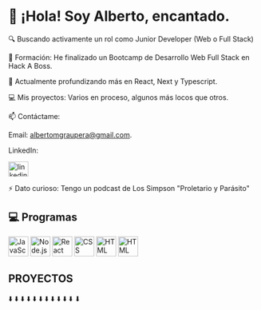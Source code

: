 <h1 aling="center">👋 ¡Hola! Soy Alberto, encantado. </h1>

🔍 Buscando activamente un rol como Junior Developer (Web o Full Stack)

🏫 Formación: He finalizado un Bootcamp de Desarrollo Web Full Stack en Hack A Boss.

🌱 Actualmente profundizando más en React, Next y Typescript.

💻 Mis proyectos: Varios en proceso, algunos más locos que otros. 

📫 Contáctame:

Email: albertomgraupera@gmail.com.

LinkedIn:

<a href="https://www.linkedin.com/in/alberto-martinez-de-la-casa-graupera/" target="_blank">
  <img align="center" src="https://raw.githubusercontent.com/rahuldkjain/github-profile-readme-generator/master/src/images/icons/Social/linked-in-alt.svg" alt="linkedin-beto" height="30" width="40" />
</a>

⚡ Dato curioso: Tengo un podcast de Los Simpson "Proletario y Parásito"

## 💻 Programas
<p aling="center" >
  
<img src="https://github.com/user-attachments/assets/b7a2081f-b9ec-446d-b601-6a89932443ae" width="40" height="40" alt="JavaScript" />
<img src="https://github.com/user-attachments/assets/ad8ee40e-d4ce-4266-818b-ecbbea4f6777" width="40" height="40" alt="Node.js" />
<img src="https://upload.wikimedia.org/wikipedia/commons/a/a7/React-icon.svg" width="40" height="auto" alt="React" />
<img src="https://upload.wikimedia.org/wikipedia/commons/thumb/d/d5/CSS3_logo_and_wordmark.svg/1815px-CSS3_logo_and_wordmark.svg.png" width="40" height="40" alt="CSS" />
<img src="https://upload.wikimedia.org/wikipedia/commons/thumb/6/61/HTML5_logo_and_wordmark.svg/2560px-HTML5_logo_and_wordmark.svg.png" width="40" height="40" alt="HTML" />
<img src="https://w7.pngwing.com/pngs/170/924/png-transparent-microsoft-sql-server-microsoft-azure-sql-database-microsoft-text-logo-microsoft-azure-thumbnail.png" width="40" height="40" alt="HTML" />
</p>

## PROYECTOS
⬇️ ⬇️ ⬇️ ⬇️ ⬇️ ⬇️ ⬇️ ⬇️ ⬇️ ⬇️ ⬇️ ⬇
